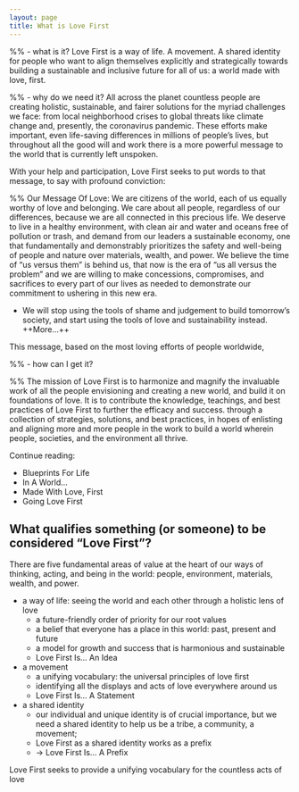 ```yaml
---
layout: page
title: What is Love First
---
```


<!-- # What Is Love First (reboot) -->

%% - what is it?
Love First is a way of life. A movement. A shared identity for people who want to align themselves explicitly and strategically towards building a sustainable and inclusive future for all of us: a world made with love, first.

%% - why do we need it?
All across the planet countless people are creating holistic, sustainable, and fairer solutions for the myriad challenges we face: from local neighborhood crises to global threats like climate change and, presently, the coronavirus pandemic. These efforts make important, even life-saving differences in millions of people’s lives, but throughout all the good will and work there is a more powerful message to the world that is currently left unspoken.

With your help and participation, Love First seeks to put words to that message, to say with profound conviction:

%% Our Message Of Love:
We are citizens of the world, each of us equally worthy of love and belonging.
We care about all people, regardless of our differences, because we are all connected in this precious life.
We deserve to live in a healthy environment, with clean air and water and oceans free of pollution or trash, and demand from our leaders a sustainable economy, one that fundamentally and demonstrably prioritizes the safety and well-being of people and nature over materials, wealth, and power.
We believe the time of “us versus them” is behind us, that now is the era of “us all versus the problem” and we are willing to make concessions, compromises, and sacrifices to every part of our lives as needed to demonstrate our commitment to ushering in this new era.
- We will stop using the tools of shame and judgement to build tomorrow’s society, and start using the tools of love and sustainability instead.
++More…++

This message, based on the most loving efforts of people worldwide,

%% - how can I get it?


%% The mission of Love First is to harmonize and magnify the invaluable work of all the people envisioning and creating a new world, and build it on foundations of love. It is to contribute the knowledge, teachings, and best practices of Love First to further the efficacy and success. through a collection of strategies, solutions, and best practices, in hopes of enlisting and aligning more and more people in the work to build a world wherein people, societies, and the environment all thrive.


Continue reading:
- Blueprints For Life
- In A World…
- Made With Love, First
- Going Love First

## What qualifies something (or someone) to be considered “Love First”?

There are five fundamental areas of value at the heart of our ways of thinking, acting, and being in the world: people, environment, materials, wealth, and power.


- a way of life: seeing the world and each other through a holistic lens of love
	- a future-friendly order of priority for our root values
	- a belief that everyone has a place in this world: past, present and future
	- a model for growth and success that is harmonious and sustainable
	- Love First Is… An Idea
- a movement
	- a unifying vocabulary: the universal principles of love first
	- identifying all the displays and acts of love everywhere around us
	- Love First Is… A Statement
- a shared identity
	- our individual and unique identity is of crucial importance, but we need a shared identity to help us be a tribe, a community, a movement;
	- Love First as a shared identity works as a prefix
	- → Love First Is… A Prefix



Love First seeks to provide a unifying vocabulary for the countless acts of love
